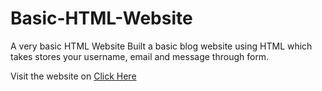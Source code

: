 # Basic-HTML-Website
A very basic HTML Website
Built a basic blog website using HTML which takes stores your username, email and message through form.

Visit the website on <a href="https://dasrahul505.github.io/Basic-HTML-Website/" target="_blank"> Click Here </a>
